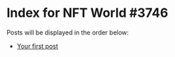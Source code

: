 # Index for NFT World #3746
Posts will be displayed in the order below:

- [Your first post](./001-first.md)

